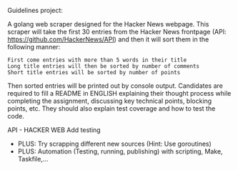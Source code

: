 Guidelines project:

A golang web scraper designed for the Hacker News webpage. This scraper will take the first 30 entries from the Hacker News frontpage (API: https://github.com/HackerNews/API) and then it will sort them in the following manner:

    First come entries with more than 5 words in their title
    Long title entries will then be sorted by number of comments
    Short title entries will be sorted by number of points

Then sorted entries will be printed out by console output.
Candidates are required to fill a README in ENGLISH explaining their thought process while completing the assignment, discussing key technical points, blocking points, etc. They should also explain test coverage and how to test the code.

API - HACKER WEB
Add testing

- PLUS: Try scrapping different new sources (Hint: Use goroutines)
- PLUS: Automation (Testing, running, publishing) with scripting, Make, Taskfile,...